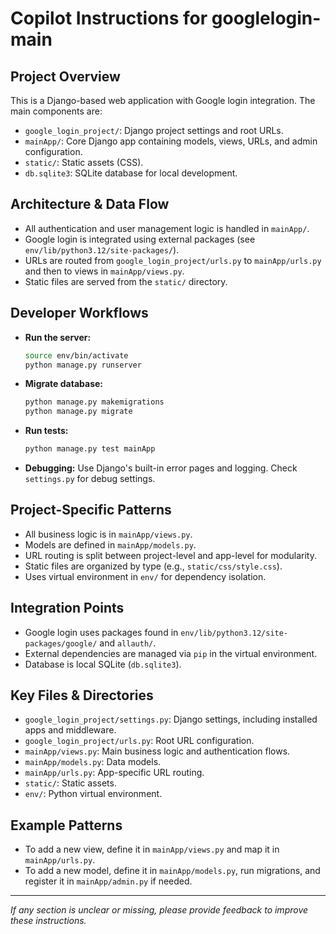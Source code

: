 # Copilot Instructions for googlelogin-main

## Project Overview
This is a Django-based web application with Google login integration. The main components are:
- `google_login_project/`: Django project settings and root URLs.
- `mainApp/`: Core Django app containing models, views, URLs, and admin configuration.
- `static/`: Static assets (CSS).
- `db.sqlite3`: SQLite database for local development.

## Architecture & Data Flow
- All authentication and user management logic is handled in `mainApp/`.
- Google login is integrated using external packages (see `env/lib/python3.12/site-packages/`).
- URLs are routed from `google_login_project/urls.py` to `mainApp/urls.py` and then to views in `mainApp/views.py`.
- Static files are served from the `static/` directory.

## Developer Workflows
- **Run the server:**
  ```bash
  source env/bin/activate
  python manage.py runserver
  ```
- **Migrate database:**
  ```bash
  python manage.py makemigrations
  python manage.py migrate
  ```
- **Run tests:**
  ```bash
  python manage.py test mainApp
  ```
- **Debugging:**
  Use Django's built-in error pages and logging. Check `settings.py` for debug settings.

## Project-Specific Patterns
- All business logic is in `mainApp/views.py`.
- Models are defined in `mainApp/models.py`.
- URL routing is split between project-level and app-level for modularity.
- Static files are organized by type (e.g., `static/css/style.css`).
- Uses virtual environment in `env/` for dependency isolation.

## Integration Points
- Google login uses packages found in `env/lib/python3.12/site-packages/google/` and `allauth/`.
- External dependencies are managed via `pip` in the virtual environment.
- Database is local SQLite (`db.sqlite3`).

## Key Files & Directories
- `google_login_project/settings.py`: Django settings, including installed apps and middleware.
- `google_login_project/urls.py`: Root URL configuration.
- `mainApp/views.py`: Main business logic and authentication flows.
- `mainApp/models.py`: Data models.
- `mainApp/urls.py`: App-specific URL routing.
- `static/`: Static assets.
- `env/`: Python virtual environment.

## Example Patterns
- To add a new view, define it in `mainApp/views.py` and map it in `mainApp/urls.py`.
- To add a new model, define it in `mainApp/models.py`, run migrations, and register it in `mainApp/admin.py` if needed.

---
_If any section is unclear or missing, please provide feedback to improve these instructions._
